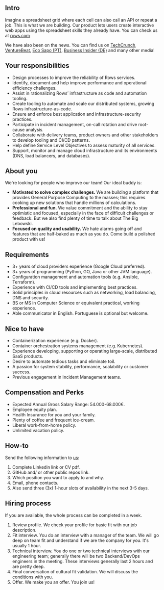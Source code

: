 ## Intro
Imagine a spreadsheet grid where each cell can also call an API or repeat a job. This is what we are building. Our product lets users create interactive web apps using the spreadsheet skills they already have. You can check us at [rows.com](http://rows.com) 

We have also been on the news. You can find us on [TechCrunch](https://tcrn.ch/3dEhNKD), [VentureBeat](https://venturebeat.com/2021/02/23/rows-raises-16-million-and-launches-next-gen-spreadsheets-with-built-in-data-integrations/), [Eco Sapo (PT)](https://eco.sapo.pt/2021/02/23/rows-capta-13-milhoes-em-serie-b-para-continuar-a-fazer-crescer-equipa-e-produto-entre-o-porto-e-berlim/), [Business Insider (DE)](https://www.businessinsider.de/gruenderszene/rows-excel-konkurrent-finanzierung/) and many other media!

## Your responsibilities
- Design processes to improve the reliability of Rows services.
- Identify, document and help improve performance and operational efficiency challenges.
- Assist in rationalizing Rows’ infrastructure as code and automation tooling.
- Create tooling to automate and scale our distributed systems, growing Rows infrastructure-as-code.
- Ensure and enforce best application and infrastructure-security practices.
- Participate in incident management, on-call rotation and drive root-cause analysis.
- Collaborate with delivery teams, product owners and other stakeholders to develop tooling and CI/CD patterns.
- Help define Service Level Objectives to assess maturity of all services.
- Support, monitor and manage cloud infrastructure and its environments (DNS, load balancers, and databases).


## About you
We're looking for people who improve our team! Our ideal buddy is:
- **Motivated to solve complex challenges.** We are building a platform that provides General Purpose Computing to the masses; this requires cooking up new solutions that handle millions of calculations.
- **Professional and fun.** We value commitment and the ability to stay optimistic and focused, especially in the face of difficult challenges or feedback. But we also find plenty of time to talk about The Big Lebowski.
- **Focused on quality and usability.** We hate alarms going off and features that are half-baked as much as you do. Come build a polished product with us!

## Requirements
- 3+ years of cloud providers experience (Google Cloud preferred).
- 3+ years of programming (Python, GO, Java or other JVM language).
- Configuration management and automation tools (e.g. Ansible, Terraform).
- Experience with CI/CD tools and implementing best practices.
- Solid principles in cloud resources such as networking, load balancing, DNS and security.
- BS or MS in Computer Science or equivalent practical, working experience.
- Able communicator in English. Portuguese is optional but welcome.

## Nice to have
- Containerization experience (e.g. Docker).
- Container orchestration systems management (e.g. Kubernetes).
- Experience developing, supporting or operating large-scale, distributed SaaS products.
- Desire to automate tedious tasks and eliminate toil.
- A passion for system stability, performance, scalability or customer success.
- Previous engagement in Incident Management teams.

## Compensation and Perks
- Expected Annual Gross Salary Range: 54.000-68.000€.
- Employee equity plan.
- Health Insurance for you and your family.
- Plenty of coffee and frequent ice-cream.
- Liberal work-from-home policy.
- Unlimited vacation policy.

## How-to
Send the following information to [us](mailto:join@rows.com):
1. Complete Linkedin link or CV pdf.
1. GitHub and/ or other public repos link.
1. Which position you want to apply to and why.
1. Email, phone contacts.
1. Also send three (3x) 1-hour slots of availability in the next 3-5 days.

## Hiring process
If you are available, the whole process can be completed in a week.

1. Review profile. We check your profile for basic fit with our job description.
1. Fit interview. You do an interview with a manager of the team. We will go deep on team fit and understand if we are the company for you. It's usually 1 hour.
1. Technical interview. You do one or two technical interviews with our engineering team; generally there will be two Backend/DevOps engineers in the meeting. These interviews generally last 2 hours and are pretty deep.
1. Final conversation of cultural fit validation. We will discuss the conditions with you.
1. Offer. We make you an offer. You join us!

